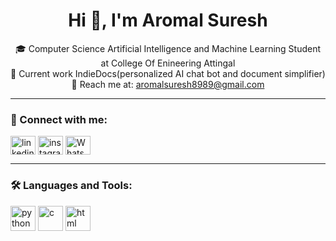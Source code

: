 <h1 align="center">Hi 👋, I'm Aromal Suresh</h1>
<p align="center">
  🎓 Computer Science Artificial Intelligence and Machine Learning Student at College Of Enineering Attingal  
  <br>🚀 Current work IndieDocs(personalized AI chat bot and document simplifier) 
  <br>📧 Reach me at: <a href="mailto:aromalsuresh8989@gmail.com">aromalsuresh8989@gmail.com</a>
</p>

---

### 🔗 Connect with me:
<p align="left">
  <a href="www.linkedin.com/in/aromal-suresh-a237b82b9" target="blank"><img align="center" src="https://cdn.jsdelivr.net/npm/simple-icons@v5/icons/linkedin.svg" alt="linkedin" height="30" width="40" /></a>
  <a href="https://www.instagram.com/aromal._.suresh?igsh=Y2t6ZHcyamd3ODIy" target="blank"><img align="center" src="https://cdn.jsdelivr.net/npm/simple-icons@v5/icons/instagram.svg" alt="instagram" height="30" width="40" /></a>
  <a href="https://wa.me/YOUR-NUMBER" target="_blank">
    <img align="center" src="https://wa.me/qr/MJEFYXUE3N7SD1" alt="WhatsApp" height="30" width="40" />
  </a>
</p>

---

### 🛠️ Languages and Tools:
<p align="left">
  <img src="https://cdn.jsdelivr.net/gh/devicons/devicon/icons/python/python-original.svg" alt="python" width="40" height="40"/>
  <img src="https://cdn.jsdelivr.net/gh/devicons/devicon/icons/c/c-original.svg" alt="c" width="40" height="40"/>
  <img src="https://cdn.jsdelivr.net/gh/devicons/devicon/icons/html5/html5-original.svg" alt="html" width="40" height="40"/>
</p>
